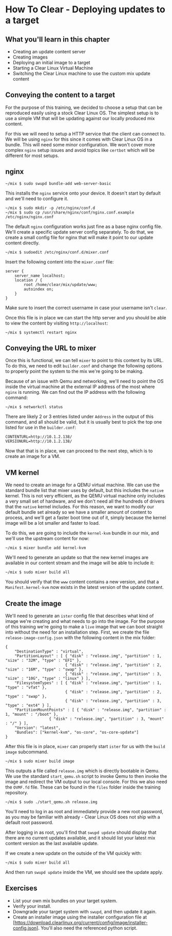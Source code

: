 
How To Clear - Deploying updates to a target
============================================

## What you'll learn in this chapter

* Creating an update content server
* Creating images
* Deploying an initial image to a target
* Starting a Clear Linux Virtual Machine
* Switching the Clear Linux machine to use the custom mix update content


## Conveying the content to a target

For the purpose of this training, we decided to choose a setup that can 
be reproduced easily using a stock Clear Linux OS. The simplest setup 
is to use a simple VM that will be updating against our locally 
produced mix content.

For this we will need to setup a HTTP service that the client can 
connect to. We will be using `nginx` for this since it comes with Clear 
Linux OS in a bundle. This will need some minor configuration. We won't 
cover more complex `nginx` setup issues and avoid topics like `certbot` 
which will be different for most setups.


## nginx

```
~/mix $ sudo swupd bundle-add web-server-basic
```

This installs the `nginx` service onto your device. It doesn't start by 
default and we'll need to configure it.

```
~/mix $ sudo mkdir -p /etc/nginx/conf.d
~/mix $ sudo cp /usr/share/nginx/conf/nginx.conf.example /etc/nginx/nginx.conf
```

The default `nginx` configuration works just fine as a base nginx 
config file. We'll create a specific update server config separately. 
To do that, we create a small config file for nginx that will make it 
point to our update content directly.

```
~/mix $ sudoedit /etc/nginx/conf.d/mixer.conf
```

Insert the following content into the `mixer.conf` file:

```
server {
	server_name localhost;
	location / {
		root /home/clear/mix/update/www;
		autoindex on;
	}
}
```

Make sure to insert the correct username in case your username isn't 
`clear`.

Once this file is in place we can start the http server and you should 
be able to view the content by visiting `http://localhost`:

```
~/mix $ systemctl restart nginx
```

## Conveying the URL to mixer

Once this is functional, we can tell `mixer` to point to this content 
by its URL. To do this, we need to edit `builder.conf` and change the 
following options to properly point the system to the mix we're going 
to be making.

Because of an issue with Qemu and networking, we'll need to point the 
OS inside the virtual machine at the external IP address of the most 
where `nginx` is running. We can find out the IP address with the 
following command:

```
~/mix $ networkctl status
```

There are likely 2 or 3 entries listed under `Address` in the output of 
this command, and all should be valid, but it is usually best to pick 
the top one listed for use in the `builder.conf`:

```
CONTENTURL=http://10.1.2.138/
VERSIONURL=http://10.1.2.138/
```

Now that that is in place, we can proceed to the next step, which is to 
create an image for a VM.


## VM kernel

We need to create an image for a QEMU virtual machine. We can use the 
standard bundle list that mixer uses by default, but this includes the 
`native` kernel. This is not very efficient, as the QEMU virtual 
machine only includes a very small set of hardware, and we don't need 
all the hundreds of drivers that the `native` kernel includes. For this 
reason, we want to modify our default bundle set already so we have a 
smaller amount of content to process, and we'll get a faster boot time 
out of it, simply because the kernel image will be a lot smaller and 
faster to load.

To do this, we are going to include the `kernel-kvm` bundle in our mix, 
and we'll use the upstream content for now:

```
~/mix $ mixer bundle add kernel-kvm
```

We'll need to generate an update so that the new kernel images are 
available in our content stream and the image will be able to include 
it:

```
~/mix $ sudo mixer build all
```

You should verify that the `www` content contains a new version, and 
that a `Manifest.kernel-kvm` now exists in the latest version of the 
update content.


## Create the image

We'll need to generate an `ister` config file that describes what kind 
of image we're creating and what needs to go into the image. For the 
purpose of this training we're going to make a `live` image that we can 
boot straight into without the need for an installation step. First, we 
create the file `release-image-config.json` with the following content 
in the mix folder:

```
{
    "DestinationType" : "virtual",
    "PartitionLayout" : [ { "disk" : "release.img", "partition" : 1, "size" : "32M", "type" : "EFI" },
                          { "disk" : "release.img", "partition" : 2, "size" : "16M", "type" : "swap" },
                          { "disk" : "release.img", "partition" : 3, "size" : "10G", "type" : "linux" } ],
    "FilesystemTypes" : [ { "disk" : "release.img", "partition" : 1, "type" : "vfat" },
                          { "disk" : "release.img", "partition" : 2, "type" : "swap" },
                          { "disk" : "release.img", "partition" : 3, "type" : "ext4" } ],
    "PartitionMountPoints" : [ { "disk" : "release.img", "partition" : 1, "mount" : "/boot" },
			       { "disk" : "release.img", "partition" : 3, "mount" : "/" } ],
    "Version": "latest",
    "Bundles": ["kernel-kvm", "os-core", "os-core-update"]
}
```

After this file is in place, `mixer` can properly start `ister` for us 
with the `build image` subcommand.

```
~/mix $ sudo mixer build image
```

This outputs a file called `release.img` which is directly bootable in 
Qemu. We use the standard `start_qemu.sh` script to invoke Qemu to then 
invoke the image and redirect the VM output to our local console. For 
this we also need the `OVMF.fd` file. These can be found in the `files` 
folder inside the training repository.

```
~/mix $ sudo ./start_qemu.sh release.img
```

You'll need to log in as root and immediately provide a new root 
password, as you may be familiar with already - Clear Linux OS does not 
ship with a default root password.

After logging in as root, you'll find that `swupd update` should 
display that there are no current updates available, and it should list 
your latest mix content version as the last available update.

If we create a new update on the outside of the VM quickly with:

```
~/mix $ sudo mixer build all
```

And then run `swupd update` inside the VM, we should see the update 
apply.


## Exercises

* List your own mix bundles on your target system.
* Verify your install.
* Downgrade your target system with `swupd`, and then update it again.
* Create an installer image using the installer configuration file at 
[https://download.clearlinux.org/current/config/image/installer-config.json]. You'll also need the referenced python script.
